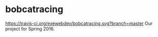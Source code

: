 # bobcatracing
https://travis-ci.org/exewebdev/bobcatracing.svg?branch=master
Our project for Spring 2016.
